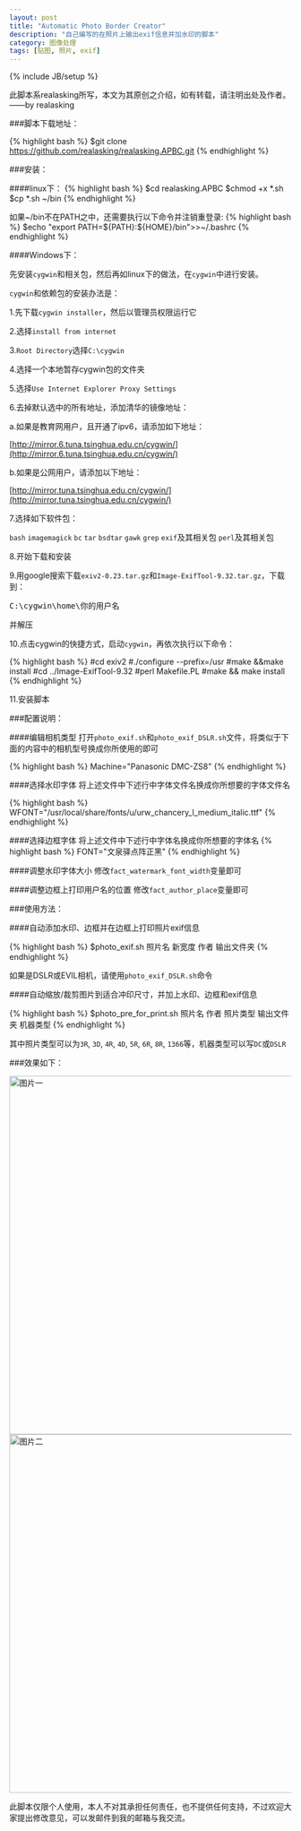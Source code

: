 ```yaml
---
layout: post
title: "Automatic Photo Border Creator"
description: "自己编写的在照片上输出exif信息并加水印的脚本"
category: 图像处理
tags: [贴图, 照片, exif]
---
```

{% include JB/setup %}

此脚本系realasking所写，本文为其原创之介绍，如有转载，请注明出处及作者。
——by realasking

###脚本下载地址：

{% highlight bash %}
$git clone https://github.com/realasking/realasking.APBC.git
{% endhighlight %}

###安装：

####linux下：
{% highlight bash %}
$cd realasking.APBC 
$chmod +x *.sh
$cp *.sh ~/bin 
{% endhighlight %}

如果~/bin不在PATH之中，还需要执行以下命令并注销重登录:
{% highlight bash %}
$echo "export PATH=${PATH}:${HOME}/bin">>~/.bashrc
{% endhighlight %}

####Windows下：

先安装`cygwin`和相关包，然后再如linux下的做法，在`cygwin`中进行安装。

`cygwin`和依赖包的安装办法是：

1.先下载`cygwin installer`，然后以管理员权限运行它

2.选择`install from internet`

3.`Root Directory`选择`C:\cygwin`

4.选择一个本地暂存cygwin包的文件夹

5.选择`Use Internet Explorer Proxy Settings`

6.去掉默认选中的所有地址，添加清华的镜像地址：

a.如果是教育网用户，且开通了ipv6，请添加如下地址：

[http://mirror.6.tuna.tsinghua.edu.cn/cygwin/](http://mirror.6.tuna.tsinghua.edu.cn/cygwin/)

b.如果是公网用户，请添加以下地址：

[http://mirror.tuna.tsinghua.edu.cn/cygwin/](http://mirror.tuna.tsinghua.edu.cn/cygwin/)

7.选择如下软件包：

`bash` `imagemagick` `bc` `tar` `bsdtar` `gawk` `grep` `exif`及其相关包 `perl`及其相关包

8.开始下载和安装

9.用google搜索下载`exiv2-0.23.tar.gz`和`Image-ExifTool-9.32.tar.gz`，下载到：

<pre>
C:\cygwin\home\你的用户名
</pre>

并解压

10.点击cygwin的快捷方式，启动`cygwin`，再依次执行以下命令：

{% highlight bash %}
#cd exiv2
#./configure --prefix=/usr
#make &&make install
#cd ../Image-ExifTool-9.32
#perl Makefile.PL
#make && make install
{% endhighlight %}

11.安装脚本

###配置说明：

####编辑相机类型
打开`photo_exif.sh`和`photo_exif_DSLR.sh`文件，将类似于下面的内容中的相机型号换成你所使用的即可

{% highlight bash %}
Machine="Panasonic DMC-ZS8" 
{% endhighlight %}

####选择水印字体
将上述文件中下述行中字体文件名换成你所想要的字体文件名

{% highlight bash %}
WFONT="/usr/local/share/fonts/u/urw_chancery_l_medium_italic.ttf" 
{% endhighlight %}

####选择边框字体
将上述文件中下述行中字体名换成你所想要的字体名
{% highlight bash %}
FONT="文泉驿点阵正黑" 
{% endhighlight %}

####调整水印字体大小
修改`fact_watermark_font_width`变量即可

####调整边框上打印用户名的位置
修改`fact_author_place`变量即可

###使用方法：

####自动添加水印、边框并在边框上打印照片exif信息

{% highlight bash %}
$photo_exif.sh 照片名 新宽度 作者 输出文件夹
{% endhighlight %}

如果是DSLR或EVIL相机，请使用`photo_exif_DSLR.sh`命令

####自动缩放/裁剪图片到适合冲印尺寸，并加上水印、边框和exif信息

{% highlight bash %}
$photo_pre_for_print.sh 照片名 作者 照片类型 输出文件夹 机器类型
{% endhighlight %}

其中照片类型可以为`3R`, `3D`, `4R`, `4D`, `5R`, `6R`, `8R`, `1366`等，机器类型可以写`DC`或`DSLR`

###效果如下：

<img src="http://realasking.github.io/assets/pics/s_800_P1000565.jpg" alt="图片一" title="图片测试一" width="640" align="middle" />

<img src="http://i1296.photobucket.com/albums/ag3/realasking/s_800_P1000569_zps193c2aa8.jpg" alt="图片二" title="图片测试二" width="640" align="middle" />

此脚本仅限个人使用，本人不对其承担任何责任，也不提供任何支持，不过欢迎大家提出修改意见，可以发邮件到我的邮箱与我交流。
